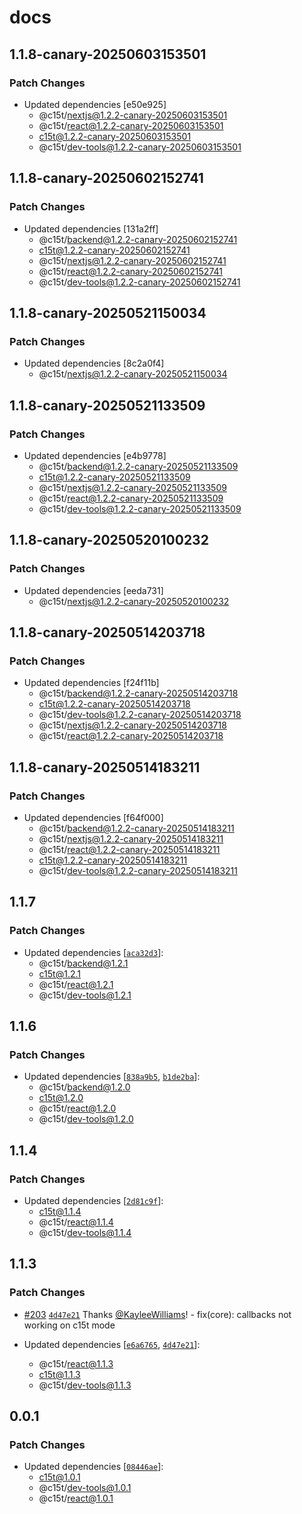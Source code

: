 # docs

## 1.1.8-canary-20250603153501

### Patch Changes

- Updated dependencies [e50e925]
  - @c15t/nextjs@1.2.2-canary-20250603153501
  - @c15t/react@1.2.2-canary-20250603153501
  - c15t@1.2.2-canary-20250603153501
  - @c15t/dev-tools@1.2.2-canary-20250603153501

## 1.1.8-canary-20250602152741

### Patch Changes

- Updated dependencies [131a2ff]
  - @c15t/backend@1.2.2-canary-20250602152741
  - c15t@1.2.2-canary-20250602152741
  - @c15t/nextjs@1.2.2-canary-20250602152741
  - @c15t/react@1.2.2-canary-20250602152741
  - @c15t/dev-tools@1.2.2-canary-20250602152741

## 1.1.8-canary-20250521150034

### Patch Changes

- Updated dependencies [8c2a0f4]
  - @c15t/nextjs@1.2.2-canary-20250521150034

## 1.1.8-canary-20250521133509

### Patch Changes

- Updated dependencies [e4b9778]
  - @c15t/backend@1.2.2-canary-20250521133509
  - c15t@1.2.2-canary-20250521133509
  - @c15t/nextjs@1.2.2-canary-20250521133509
  - @c15t/react@1.2.2-canary-20250521133509
  - @c15t/dev-tools@1.2.2-canary-20250521133509

## 1.1.8-canary-20250520100232

### Patch Changes

- Updated dependencies [eeda731]
  - @c15t/nextjs@1.2.2-canary-20250520100232

## 1.1.8-canary-20250514203718

### Patch Changes

- Updated dependencies [f24f11b]
  - @c15t/backend@1.2.2-canary-20250514203718
  - c15t@1.2.2-canary-20250514203718
  - @c15t/dev-tools@1.2.2-canary-20250514203718
  - @c15t/nextjs@1.2.2-canary-20250514203718
  - @c15t/react@1.2.2-canary-20250514203718

## 1.1.8-canary-20250514183211

### Patch Changes

- Updated dependencies [f64f000]
  - @c15t/backend@1.2.2-canary-20250514183211
  - @c15t/nextjs@1.2.2-canary-20250514183211
  - @c15t/react@1.2.2-canary-20250514183211
  - c15t@1.2.2-canary-20250514183211
  - @c15t/dev-tools@1.2.2-canary-20250514183211

## 1.1.7

### Patch Changes

- Updated dependencies [[`aca32d3`](https://github.com/c15t/c15t/commit/aca32d3f0f76d75ad618a8ba3386ce385ac612e4)]:
  - @c15t/backend@1.2.1
  - c15t@1.2.1
  - @c15t/react@1.2.1
  - @c15t/dev-tools@1.2.1

## 1.1.6

### Patch Changes

- Updated dependencies [[`838a9b5`](https://github.com/c15t/c15t/commit/838a9b52c31326899ec3c903e43bf7bc31a6490f), [`b1de2ba`](https://github.com/c15t/c15t/commit/b1de2baccd63295d49fb2868f63659f5ff48a9ce)]:
  - @c15t/backend@1.2.0
  - c15t@1.2.0
  - @c15t/react@1.2.0
  - @c15t/dev-tools@1.2.0

## 1.1.4

### Patch Changes

- Updated dependencies [[`2d81c9f`](https://github.com/c15t/c15t/commit/2d81c9fc84ee960e46196dfd460407a925901a82)]:
  - c15t@1.1.4
  - @c15t/react@1.1.4
  - @c15t/dev-tools@1.1.4

## 1.1.3

### Patch Changes

- [#203](https://github.com/c15t/c15t/pull/203) [`4d47e21`](https://github.com/c15t/c15t/commit/4d47e2109bfc894f1666b19f4ff40d7398f10c57) Thanks [@KayleeWilliams](https://github.com/KayleeWilliams)! - fix(core): callbacks not working on c15t mode

- Updated dependencies [[`e6a6765`](https://github.com/c15t/c15t/commit/e6a6765a9466d18d3b17e2f08151a63a655442a7), [`4d47e21`](https://github.com/c15t/c15t/commit/4d47e2109bfc894f1666b19f4ff40d7398f10c57)]:
  - @c15t/react@1.1.3
  - c15t@1.1.3
  - @c15t/dev-tools@1.1.3

## 0.0.1

### Patch Changes

- Updated dependencies [[`08446ae`](https://github.com/c15t/c15t/commit/08446aef443a20a2262477a1dca3569d6bf672ad)]:
  - c15t@1.0.1
  - @c15t/dev-tools@1.0.1
  - @c15t/react@1.0.1
